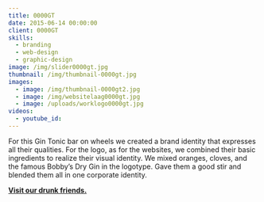```yaml
---
title: 0000GT
date: 2015-06-14 00:00:00
client: 0000GT
skills:
  - branding
  - web-design
  - graphic-design
image: /img/slider0000gt.jpg
thumbnail: /img/thumbnail-0000gt.jpg
images:
  - image: /img/thumbnail-0000gt2.jpg
  - image: /img/websitelaag0000gt.jpg
  - image: /uploads/worklogo0000gt.jpg
videos:
  - youtube_id:
---
```



For this Gin Tonic bar on wheels we created a brand identity that expresses all their qualities. For the logo, as for the websites, we combined their basic ingredients to realize their visual identity. We mixed oranges, cloves, and the famous Bobby’s Dry Gin in the logotype. Gave them a good stir and blended them all in one corporate identity.

**[Visit our drunk friends.](http://www.0000gt.com/)**